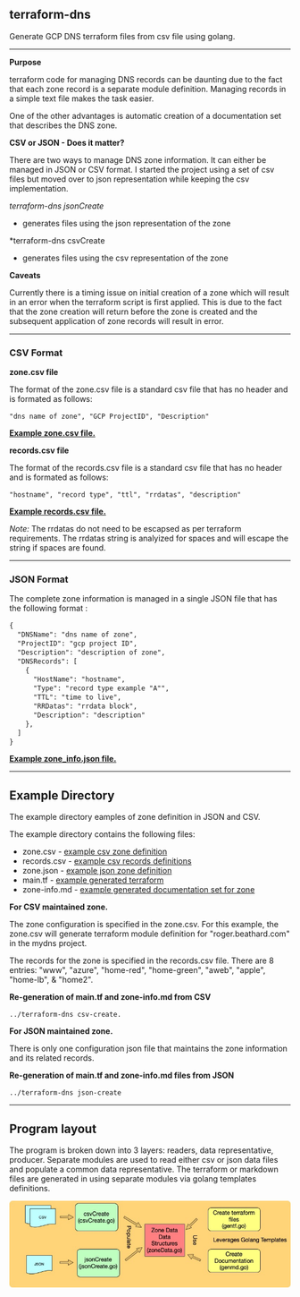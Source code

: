 
## terraform-dns
Generate GCP DNS terraform files from csv file using golang.

------

**Purpose**

terraform code for managing DNS records can be daunting due to the fact that each zone record is a separate module definition. Managing records in a simple text file makes the task easier.

One of the other advantages is automatic creation of a documentation set that describes the DNS zone.


**CSV or JSON - Does it matter?**

There are two ways to manage DNS zone information. It can either be managed in JSON or CSV format. I started the project using a set of csv files but moved over to json representation while keeping the csv implementation.

*terraform-dns jsonCreate*
- generates files using the json representation of the zone

*terraform-dns csvCreate
- generates files using the csv representation of the zone

**Caveats**

Currently there is a timing issue on initial creation of a zone which will result in an error when the terraform script is first applied. This is due to the fact that the zone creation will return before the zone is created and the subsequent application of zone records will result in error.


-------

### CSV Format ###

**zone.csv file**

The format of the zone.csv file is a standard csv file that has no header and is formated as follows:

```
"dns name of zone", "GCP ProjectID", "Description" 
```

**[Example zone.csv file.](example/zone.csv)**

**records.csv file**

The format of the records.csv file is a standard csv file that has no header and is formated as follows:

```
"hostname", "record type", "ttl", "rrdatas", "description"
```

**[Example records.csv file.](example/records.csv)**


*Note:* The rrdatas do not need to be escapsed as per terraform requirements. The rrdatas string is analyized for spaces and will escape the string if spaces are found.

----

### JSON Format ###

The complete zone information is managed in a single JSON file that has the following format :

```
{
  "DNSName": "dns name of zone",
  "ProjectID": "gcp project ID",
  "Description": "description of zone",
  "DNSRecords": [
    {
      "HostName": "hostname",
      "Type": "record type example "A"",
      "TTL": "time to live",
      "RRDatas": "rrdata block",
      "Description": "description"
    },
  ]
}
```

**[Example zone_info.json file.](example/zone_info.json)**

-------


## Example Directory

The example directory eamples of zone definition in JSON and CSV.

The example directory contains the following files:
- zone.csv - [example csv zone definition](example/zone.csv)
- records.csv - [example csv records definitions](example/records.csv)
- zone.json - [example json zone definition](example/zone.json)
- main.tf - [example generated terraform](example/main.tf)
- zone-info.md - [example generated documentation set for zone](example/zone_info.md)


**For CSV  maintained zone.**

The zone configuration is specified in the zone.csv. For this example, the zone.csv will generate terraform module definition for "roger.beathard.com" in the mydns project.

The records for the zone is specified in the records.csv file. There are 8 entries: "www", "azure", "home-red", "home-green", "aweb", "apple", "home-lb", & "home2".

**Re-generation of main.tf and zone-info.md from CSV**
```
../terraform-dns csv-create.
```

**For JSON maintained zone.**

There is only one configuration json file that maintains the zone information and its related records. 

**Re-generation of main.tf and zone-info.md files from JSON**

```
../terraform-dns json-create
```

---
## Program layout

The program is broken down into 3 layers: readers, data representative, producer. Separate modules are used to read either csv or json data files and populate a common data representative. The terraform or markdown files are generated in using separate modules via golang templates definitions.

![Layers](doc/FunctionalDiagram.jpg)
